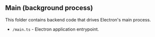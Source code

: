 ## Main (background process)

This folder contains backend code that drives Electron's main process.

- `/main.ts` - Electron application entrypoint.
